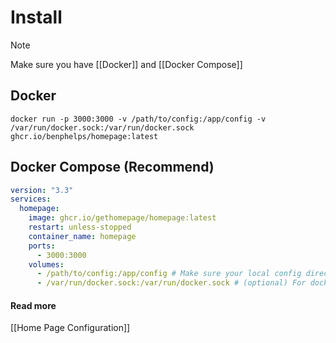 # Install

> [!note]
> Make sure you have [[Docker]] and [[Docker Compose]]
## Docker

```shell
docker run -p 3000:3000 -v /path/to/config:/app/config -v /var/run/docker.sock:/var/run/docker.sock ghcr.io/benphelps/homepage:latest
```

## Docker Compose (Recommend)

```yaml
version: "3.3"
services:
  homepage:
    image: ghcr.io/gethomepage/homepage:latest
    restart: unless-stopped
    container_name: homepage
    ports:
      - 3000:3000
    volumes:
      - /path/to/config:/app/config # Make sure your local config directory exists
      - /var/run/docker.sock:/var/run/docker.sock # (optional) For docker intergrations
```

#### Read more
[[Home Page Configuration]]